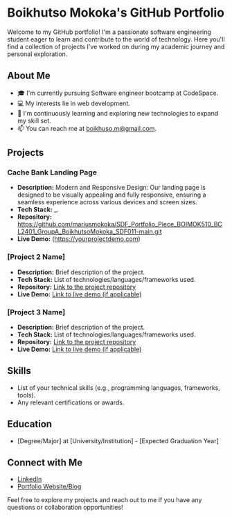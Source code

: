 # Boikhutso Mokoka's GitHub Portfolio

Welcome to my GitHub portfolio! I'm a passionate software engineering student eager to learn and contribute to the world of technology. Here you'll find a collection of projects I've worked on during my academic journey and personal exploration.

## About Me

- 🎓 I'm currently pursuing Software engineer bootcamp at CodeSpace.
- 💻 My interests lie in web development.
- 🌱 I'm continuously learning and exploring new technologies to expand my skill set.
- 📫 You can reach me at boikhuso.m@gmail.com.

## Projects

### Cache Bank Landing Page

- **Description:** Modern and Responsive Design: Our landing page is designed to be visually appealing and fully responsive, ensuring a seamless experience across various devices and screen sizes.
- **Tech Stack:** _.
- **Repository:** https://github.com/mariusmokoka/SDF_Portfolio_Piece_BOIMOK510_BCL2401_GroupA_BoikhutsoMokoka_SDF011-main.git
- **Live Demo:** (https://yourprojectdemo.com)

### [Project 2 Name]

- **Description:** Brief description of the project.
- **Tech Stack:** List of technologies/languages/frameworks used.
- **Repository:** [Link to the project repository](https://github.com/yourusername/project2)
- **Live Demo:** [Link to live demo (if applicable)](https://yourprojectdemo.com)

### [Project 3 Name]

- **Description:** Brief description of the project.
- **Tech Stack:** List of technologies/languages/frameworks used.
- **Repository:** [Link to the project repository](https://github.com/yourusername/project3)
- **Live Demo:** [Link to live demo (if applicable)](https://yourprojectdemo.com)

## Skills

- List of your technical skills (e.g., programming languages, frameworks, tools).
- Any relevant certifications or awards.

## Education

- [Degree/Major] at [University/Institution] - [Expected Graduation Year]

## Connect with Me

- [LinkedIn](https://www.linkedin.com/in/boikhutso-mokoka-38403a116/)
- [Portfolio Website/Blog](https://yourwebsite.com)

Feel free to explore my projects and reach out to me if you have any questions or collaboration opportunities!

